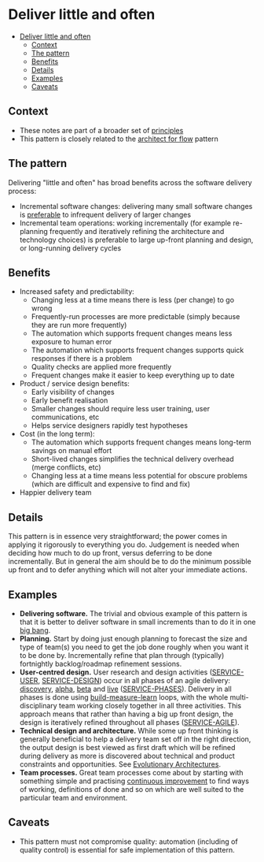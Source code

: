 # Deliver little and often

- [Deliver little and often](#deliver-little-and-often)
  - [Context](#context)
  - [The pattern](#the-pattern)
  - [Benefits](#benefits)
  - [Details](#details)
  - [Examples](#examples)
  - [Caveats](#caveats)

## Context

- These notes are part of a broader set of [principles](../principles.md)
- This pattern is closely related to the [architect for flow](architect-for-flow.md) pattern

## The pattern

Delivering "little and often" has broad benefits across the software delivery process:

- Incremental software changes: delivering many small software changes is [preferable](https://cloud.google.com/architecture/devops/devops-process-working-in-small-batches) to infrequent delivery of larger changes
- Incremental team operations: working incrementally (for example re-planning frequently and iteratively refining the architecture and technology choices) is preferable to large up-front planning and design, or long-running delivery cycles

## Benefits

- Increased safety and predictability:
  - Changing less at a time means there is less (per change) to go wrong
  - Frequently-run processes are more predictable (simply because they are run more frequently)
  - The automation which supports frequent changes means less exposure to human error
  - The automation which supports frequent changes supports quick responses if there is a problem
  - Quality checks are applied more frequently
  - Frequent changes make it easier to keep everything up to date
- Product / service design benefits:
  - Early visibility of changes
  - Early benefit realisation
  - Smaller changes should require less user training, user communications, etc
  - Helps service designers rapidly test hypotheses
- Cost (in the long term):
  - The automation which supports frequent changes means long-term savings on manual effort
  - Short-lived changes simplifies the technical delivery overhead (merge conflicts, etc)
  - Changing less at a time means less potential for obscure problems (which are difficult and expensive to find and fix)
- Happier delivery team

## Details

This pattern is in essence very straightforward; the power comes in applying it rigorously to everything you do. Judgement is needed when deciding how much to do up front, versus deferring to be done incrementally. But in general the aim should be to do the minimum possible up front and to defer anything which will not alter your immediate actions.

## Examples

- **Delivering software.** The trivial and obvious example of this pattern is that it is better to deliver software in small increments than to do it in one [big bang](https://hackernoon.com/why-your-big-bang-multi-year-project-will-fail-988e45c830af).
- **Planning.** Start by doing just enough planning to forecast the size and type of team(s) you need to get the job done roughly when you want it to be done by. Incrementally refine that plan through (typically) fortnightly backlog/roadmap refinement sessions.
- **User-centred design.** User research and design activities ([SERVICE-USER](https://www.gov.uk/service-manual/user-research), [SERVICE-DESIGN](https://www.gov.uk/service-manual/design)) occur in all phases of an agile delivery: [discovery](https://www.gov.uk/service-manual/agile-delivery/how-the-discovery-phase-works), [alpha](https://www.gov.uk/service-manual/agile-delivery/how-the-alpha-phase-works), [beta](https://www.gov.uk/service-manual/agile-delivery/how-the-beta-phase-works) and [live](https://www.gov.uk/service-manual/agile-delivery/how-the-live-phase-works) ([SERVICE-PHASES](https://www.gov.uk/service-manual/agile-delivery)). Delivery in all phases is done using [build-measure-learn](https://theleanstartup.com/principles#:~:text=A%20core%20component%20of%20Lean,feedback%20loop) loops, with the whole multi-disciplinary team working closely together in all three activities. This approach means that rather than having a big up front design, the design is iteratively refined throughout all phases ([SERVICE-AGILE](https://www.gov.uk/service-manual/agile-delivery/agile-government-services-introduction#the-differences-between-traditional-and-agile-methods)).
- **Technical design and architecture.** While some up front thinking is generally beneficial to help a delivery team set off in the right direction, the output design is best viewed as first draft which will be refined during delivery as more is discovered about technical and product constraints and opportunities. See [Evolutionary Architectures](https://evolutionaryarchitecture.com/precis.html).
- **Team processes.** Great team processes come about by starting with something simple and practising [continuous improvement](https://kanbanize.com/lean-management/improvement/what-is-continuous-improvement) to find ways of working, definitions of done and so on which are well suited to the particular team and environment.

## Caveats

- This pattern must not compromise quality: automation (including of quality control) is essential for safe implementation of this pattern.
